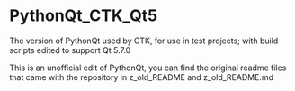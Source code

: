 # PythonQt_CTK_Qt5
The version of PythonQt used by CTK, for use in test projects; with build scripts edited to support Qt 5.7.0

This is an unofficial edit of PythonQt, you can find the original readme files that came with the repository in z_old_README and z_old_README.md
